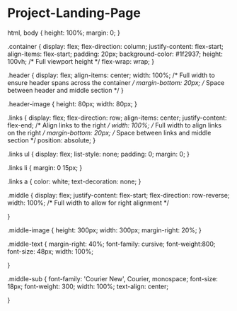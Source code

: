 # Project-Landing-Page



html, body {
    height: 100%;
    margin: 0;
}

.container {
    display: flex;
    flex-direction: column;
    justify-content: flex-start;
    align-items: flex-start;
    padding: 20px;
    background-color: #1f2937;
    height: 100vh; /* Full viewport height */
    flex-wrap: wrap;
}

.header {
    display: flex;
    align-items: center;
    width: 100%; /* Full width to ensure header spans across the container */
    margin-bottom: 20px; /* Space between header and middle section */
}

.header-image {
    height: 80px;
    width: 80px;
}

.links {
    display: flex;
    flex-direction: row;
    align-items: center;
    justify-content: flex-end; /* Align links to the right */
    width: 100%; /* Full width to align links on the right */
    margin-bottom: 20px; /* Space between links and middle section */
    position: absolute;
}

.links ul {
    display: flex;
    list-style: none;
    padding: 0; 
    margin: 0; 
}

.links li {
    margin: 0 15px; 
}

.links a {
    color: white; 
    text-decoration: none; 
}

.middle {
    display: flex;
    justify-content: flex-start;
    flex-direction: row-reverse;
    width: 100%; /* Full width to allow for right alignment */
    
}

.middle-image {
    height: 300px;
    width: 300px;
    margin-right: 20%;
}

.middle-text {
    margin-right: 40%;
    font-family: cursive;
    font-weight:800;
    font-size: 48px;
    width: 100%;

}

.middle-sub {
    font-family: 'Courier New', Courier, monospace;
    font-size: 18px;
    font-weight: 300;
    width: 100%;
    text-align: center;
    



}
